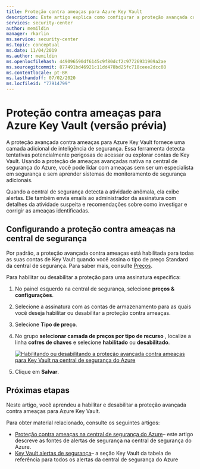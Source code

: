 ```yaml
---
title: Proteção contra ameaças para Azure Key Vault
description: Este artigo explica como configurar a proteção avançada contra ameaças para Azure Key Vault na central de segurança do Azure
services: security-center
author: memildin
manager: rkarlin
ms.service: security-center
ms.topic: conceptual
ms.date: 11/04/2019
ms.author: memildin
ms.openlocfilehash: 449096590df6145c9f80dcf2c97726931909a2ae
ms.sourcegitcommit: 877491bd46921c11dd478bd25fc718ceee2dcc08
ms.contentlocale: pt-BR
ms.lasthandoff: 07/02/2020
ms.locfileid: "77914799"
---
```

# <a name="threat-protection-for-azure-key-vault-preview"></a>Proteção contra ameaças para Azure Key Vault (versão prévia)

A proteção avançada contra ameaças para Azure Key Vault fornece uma camada adicional de inteligência de segurança. Essa ferramenta detecta tentativas potencialmente perigosas de acessar ou explorar contas de Key Vault. Usando a proteção de ameaças avançadas nativa na central de segurança do Azure, você pode lidar com ameaças sem ser um especialista em segurança e sem aprender sistemas de monitoramento de segurança adicionais.

Quando a central de segurança detecta a atividade anômala, ela exibe alertas. Ele também envia emails ao administrador da assinatura com detalhes da atividade suspeita e recomendações sobre como investigar e corrigir as ameaças identificadas.

## <a name="configuring-threat-protection-from-security-center"></a>Configurando a proteção contra ameaças na central de segurança

Por padrão, a proteção avançada contra ameaças está habilitada para todas as suas contas de Key Vault quando você assina o tipo de preço Standard da central de segurança. Para saber mais, consulte [Preços](security-center-pricing.md).

Para habilitar ou desabilitar a proteção para uma assinatura específica:

1. No painel esquerdo na central de segurança, selecione **preços & configurações**.

1. Selecione a assinatura com as contas de armazenamento para as quais você deseja habilitar ou desabilitar a proteção contra ameaças.

1. Selecione **Tipo de preço**.

1. No grupo **selecionar camada de preços por tipo de recurso** , localize a linha **cofres de chaves** e selecione **habilitado** ou **desabilitado**.

    [![Habilitando ou desabilitando a proteção avançada contra ameaças para Key Vault na central de segurança do Azure](media/advanced-threat-protection-key-vault/atp-for-akv-enable-atp-for-akv.png)](media/advanced-threat-protection-key-vault/atp-for-akv-enable-atp-for-akv.png#lightbox)

1. Clique em **Salvar**.


## <a name="next-steps"></a>Próximas etapas

Neste artigo, você aprendeu a habilitar e desabilitar a proteção avançada contra ameaças para Azure Key Vault. 

Para obter material relacionado, consulte os seguintes artigos:

- [Proteção contra ameaças na central de segurança do Azure](threat-protection.md)– este artigo descreve as fontes de alertas de segurança na central de segurança do Azure.
- [Key Vault alertas de segurança](alerts-reference.md#alerts-azurekv)– a seção Key Vault da tabela de referência para todos os alertas da central de segurança do Azure